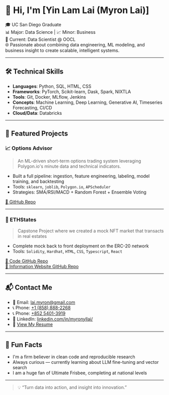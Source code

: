 # 👋 Hi, I'm [Yin Lam Lai (Myron Lai)]

🎓 UC San Diego Graduate  
📊 Major: Data Science | 📈 Minor: Business  
💼 Current: Data Scientist @ OOCL  
🌐 Passionate about combining data engineering, ML modeling, and business insight to create scalable, intelligent systems.

---

## 🛠️ Technical Skills

- **Languages**: Python, SQL, HTML, CSS 
- **Frameworks**: PyTorch, Scikit-learn, Dask, Spark, NIXTLA
- **Tools**: Git, Docker, MLflow, Jenkins  
- **Concepts**: Machine Learning, Deep Learning, Generative AI, Timeseries Forecasting, CI/CD  
- **Cloud/Data**: Databricks

---

## 🚀 Featured Projects

### 📈 Options Advisor
> An ML-driven short-term options trading system leveraging Polygon.io's minute data and technical indicators.
- Built a full pipeline: ingestion, feature engineering, labeling, model training, and backtesting
- Tools: `sklearn`, `joblib`, `Polygon.io`, `APScheduler`
- Strategies: SMA/RSI/MACD + Random Forest + Ensemble Voting

[🔗 GitHub Repo](https://github.com/YLSphere/stonk)

---

### 🏡 ETHStates
> Capstone Project where we created a mock NFT market that transacts in real estates
- Complete mock back to front deployment on the ERC-20 network
- Tools: `Solidity`, `Hardhat`, `HTML`, `CSS`, `Typescript`, `React`

[🔗 Code GitHub Repo](https://github.com/YLSphere/DSC180_ethstates)<br>
[🔗 Information Website GitHub Repo](https://github.com/YLSphere/ethstates_project_website)

---

## 📬 Contact Me

- 📧 Email: [lai.myron@gmail.com](mailto:lai.myron@gmail.com)  
- 📞 Phone: [+1 (858) 888-2268](tel:+18588882268)
- 📞 Phone: [+852 5401-3919](tel:+85254013919)  
- 💼 LinkedIn: [linkedin.com/in/myronyllai/](https://www.linkedin.com/in/myronyllai/)  
- 📄 [View My Resume](https://github.com/YLSphere/YLSphere/blob/main/Resume_Yin_Lam_Lai_UK.pdf)

---

## 🧠 Fun Facts

- I'm a firm believer in clean code and reproducible research
- Always curious — currently learning about LLM fine-tuning and vector search
- I am a huge fan of Ultimate Frisbee, completing at national levels

---

> 💡 “Turn data into action, and insight into innovation.”
